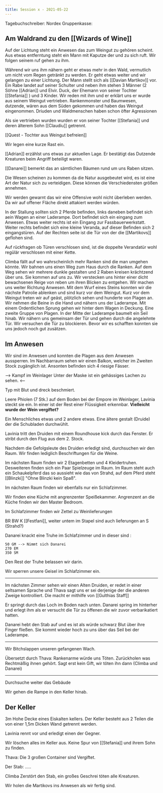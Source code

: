 ```yaml
---
title: Session x - 2021-05-22
---
```


Tagebuchschreiber: Nordex
Gruppenkasse: 

## Am Waldrand zu den [[Wizards of Wine]]

Auf der Lichtung steht ein Anwesen das zum Weingut zu gehören scheint. Aus etwas entferntung steht ein Mann mit Kaputze der und zu sich ruft. Wir folgen seinem ruf gehen zu ihm.

Während wir uns ihm nähern geht er etwas mehr in den Wald, vermutlich um nicht vom Regen getränkt zu werden. Er geht etwas weiter und wir gelangen zu einer Lichtung. Der Mann stellt sich als [[Davian Martikov]] vor. Ein Rabe landet auf seiner Schulter und neben ihm stehen 3 Männer (2 Söhne [[Adrian]] und Elvir. Duck, der Ehemann von seiner Tochter [[Stefania]] ) und 3 Kinder. Wir reden mit ihm und er erklärt uns er wurde aus seinem Weingut vertrieben. 
Rankenmonster und Baumwesen, dutzende, wären aus dem Süden gekommen und haben das Weingut eingenommen. Driuden und Waldmenschen haben schon öfter Agressionen 

Als sie vertrieben wurden wurden er von seiner Tochter [[Stefania]] und deren älterem Sohn [[Claudiu]] getrennt.

[[Quest - Tochter aus Weingut befreien]]

Wir legen eine kurze Rast ein.

[[Adrian]] erzählst uns etwas zur aktuellen Lage. Er bestätigt das Dutzende Kreaturen beim Angriff beteiligt waren.

[[Danarei]] bemerkt das an sämtlichen Bäumen rund um uns Raben sitzen.

Die Wesen scheinen zu kommen da die Natur ausgebeutet wird, es ist eine Art der Natur sich zu verteidigen. Diese können die Verschiedensten größen annehmen.

Wir werden gewarnt das wir eine Offensive wohl nicht überleben werden. Da wir auf offener Fläche direkt attakiert werden würden.

In der Stallung sollten sich 2 Pferde befinden, links daneben befindet sich aein Wagen an einer Laderampe. Dort befindet sich ein eingang zum Anwesen. Etwas weiter rechts ist ein Eingang zur Fassbauerwerkstatt.
Weiter rechts befindet sich eine kleine Veranda, auf dieser Befinden sich 2 eingangstüren. Auf der Rechten seite ist die Tür von der die [[Martikovs]] geflohen sind.

Auf rückfragen ob Türen verschlosen sind, ist die doppelte Verandatür wohl regülär verschlosen mit einer Kette.

Climba fällt auf wo wahrscheinlich mehr Ranken sind die man umgehen könnte.
Wir bahnen uns einen Weg zum Haus durch die Ranken. Auf dem Weg sehen wir mehrere dunkle gestalten und 2 Raben kreisen krächtzend über uns. Sie kommen auf uns zu. Wir verstecken uns hinter einer dicht bewachsenen Reige von reben um ihren Blicken zu entgehen. Wir machen uns weiter Richtung Anwesen. Mit dem Wurf eines Steins konnten wir die nächste Patrolie ablenken und sind kurz vor dem Weingut. Kurz vor dem Weingut treten wir auf geäst, plötzlich sehen und hunderte von Plagen an. Wir nehmen die Beine in die Hand und nähern uns der Laderampe. 
Mit einem Ordentlichen Sprung gehen wir hinter dem Wagen in Deckung. Eine zweite Gruppe von Plagen. In der Mitte der Laderampe baumelt ein Seil hinab. 
Wir nähern uns gemeinsam der Tür und gehen durch die angelehnte Tür.
Wir versuchen die Tür zu blockieren. Bevor wir es schafften konnten sie uns jedoch noch gut zusätzen.

## Im Anwesen

Wir sind im Anwesen und konnten die Plagen aus dem Anwesen aussperren.
Im Nachbarraum sehen wir einen Balkon, welcher im Zweiten Stock zugänglich ist. Ansonten befinden sich 4 riesige Fässer. 

--> Kampf im Weinlager
Unter der Maske ist ein gehässiges Lachen zu sehen.
<--

Typ mit Blut und dreck beschmiert. 

Leere Phiolen (7 Stk.) auf dem Boden bei der Empore im Weinlager, Lavinia steckt sie ein. In einer ist der Rest einer Flüssigkeit erkennbar.
**Vielleicht wurde der Wein vergiftet?**


Ein Menschliches etwas und 2 andere etwas. Eine ältere gestalt (Druide) der die Schubladen durchwühlt.

Lavinia tritt den Druiden mit einem Roundhouse kick durch das Fenster. Er stribt durch den Flug aus dem 2. Stock.

Nachdem die Gefolgsleute des Druiden erledigt sind, durchsuchen wir den Raum.
Wir finden lediglich Beschriftungen für die Weine.

Im nächsten Raum finden wir 2 Etagenbetten und 4 Kleidertruhen.
Desweiteren finden sich ein Paar Spielzeuge im Raum.
Im Raum steht auch ein Schaukelpferd das so aussieht wie das von Strahd, auf dem Pferd steht [[Blinzki]] "Ohne Blinzki kein Spaß".

Im nächsten Raum finden wir ebenfalls nur ein Schlafzimmer.

Wir finden eine Küche mit angrenzenter Speißekammer.
Angrenzent an die Küche finden wir den Master Bedroom. 

Im Schlafzimmer finden wir Zettel zu Weinlieferungen

BR BW K [[Festfani]], weiter untem im Stapel sind auch lieferungen an S (Strahd?)

Danarei knackt eine Truhe im Schlafzimmer und in dieser sind :

```
50 GM --> Nimmt sich Danarei
270 EM
350 SM
```

Den Rest der Truhe belassen wir darin.

Wir sperren unsere Geisel im Schlafzimmer ein.

---

Im nächsten Zimmer sehen wir einen Alten Druiden, er redet in einer seltsamen Sprache und Thava sagt uns er sei derjenige der die anderen Zweige kontrolliert.
Die macht er mithilfe von [[Gulthias Staff]]

Er springt durch das Loch im Boden nach unten. Danarei spring im hinterher und erlegt ihm als er versucht die Tür zu öffenen die wir zuvor verbarikatiert hatten. 

Danarei hebt den Stab auf und es ist als würde schwarz Blut über ihre Finger fließen. Sie kommt wieder hoch zu uns über das Seil bei der Laderampe.

---

Wir Bitchslappen unseren gefangenen Wach. 

Übersetzt durch Thava: Rankenarme würde uns Töten.
Zurückholen was Rechtmäßig ihnen gehört. 
Sagt erst kein Gift, wir töten ihn dann (Climba und Danarei)

---


Durchsuche weiter das Gebäude

Wir gehen die Rampe in den Keller hinab.

## Der Keller

3m Hohe Decke eines Eiskalten kellers.
Der Keller besteht aus 2 Teilen die von einer 1,5m Dicken Wand getrennt werden.

Lavinia rennt vor und erledigt einen der Gegner.

Wir löschen alles im Keller aus. Keine Spur von [[Stefania]] und ihrem Sohn zu finden.


Thava: Die 3 großen Container sind Vergiftet.

Der Stab: .....



Climba Zerstört den Stab, ein großes Geschrei töten alle Kreaturen.

Wir holen die Martikovs ins Anwesen als wir fertig sind. 